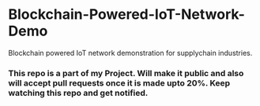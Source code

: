 # Blockchain-Powered-IoT-Network-Demo
Blockchain powered IoT network demonstration for supplychain industries.

### This repo is a part of my Project. Will make it public and also will accept pull requests once it is made upto 20%. Keep watching this repo and get notified.
